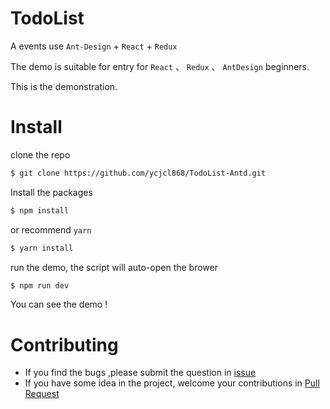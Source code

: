 # TodoList
A events use `Ant-Design` + `React` + `Redux`

The demo is suitable for entry for `React` 、 `Redux` 、 `AntDesign` beginners. 

This is the demonstration.

[](http://7xi72v.com1.z0.glb.clouddn.com/17-5-24/78019071.jpg)

# Install

clone the repo

```bash
$ git clone https://github.com/ycjcl868/TodoList-Antd.git
```

Install the packages

```bash
$ npm install 
```

or recommend `yarn`

```bash
$ yarn install 
```

run the demo, the script will auto-open the brower  

```bash
$ npm run dev
```

You can see the demo ! 

# Contributing

- If you find the bugs ,please submit the question in [issue](https://github.com/ycjcl868/TodoList-Antd.git/issue)
- If you have some idea in the project, welcome your contributions in [Pull Request](https://github.com/ycjcl868/TodoList-Antd/pulls)


